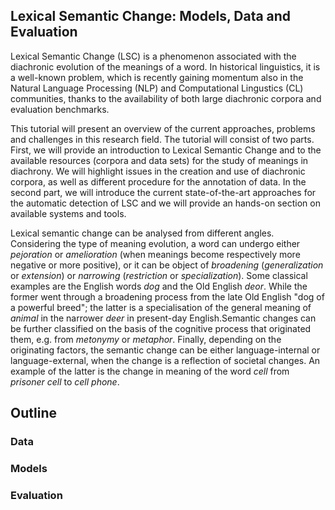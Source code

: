 ## Lexical Semantic Change: Models, Data and Evaluation


Lexical Semantic Change (LSC) is a phenomenon associated with the diachronic evolution of the meanings of a word. 
In historical linguistics, it is a well-known problem, which is recently gaining momentum also in the Natural Language Processing (NLP) and Computational Lingustics (CL) communities, thanks to the availability of both large diachronic corpora and evaluation benchmarks.

This tutorial will present an overview of the current approaches, problems and challenges in this research field. The tutorial will consist of two parts. First, we will provide an introduction to Lexical Semantic Change and to the available resources (corpora and data sets) for the study of meanings in diachrony. We will highlight issues in the creation and use of diachronic corpora, as well as different procedure for the annotation of data. In the second part, we will introduce the current state-of-the-art approaches for the automatic detection of LSC and we will provide an hands-on section on available systems and tools.

Lexical semantic change can be analysed from different angles. Considering the type of meaning evolution, a word can undergo either _pejoration_ or _amelioration_ (when meanings become respectively more negative or more positive), or it can be object of _broadening_ (_generalization_ or
_extension_) or _narrowing_ (_restriction_ or _specialization_). 
Some classical examples are the English words _dog_ and the Old English _deor_. While the former went through a broadening process from the late Old English "dog of a powerful breed"; the latter is a specialisation of the general meaning of _animal_ in the narrower _deer_ in present-day English.Semantic changes can be further classified on the basis of the cognitive process that originated them, e.g. from _metonymy_ or _metaphor_. Finally, depending on the originating factors, the semantic change can be either language-internal or language-external, when the change is a reflection of societal changes. An example of the latter is the change in meaning of the word _cell_ from _prisoner cell_ to _cell phone_.


## Outline

### Data

### Models

### Evaluation
